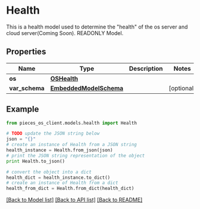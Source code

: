 # Health

This is a health model used to determine the \"health\" of the os server and cloud server(Coming Soon). READONLY Model.

## Properties
Name | Type | Description | Notes
------------ | ------------- | ------------- | -------------
**os** | [**OSHealth**](OSHealth.md) |  | 
**var_schema** | [**EmbeddedModelSchema**](EmbeddedModelSchema.md) |  | [optional] 

## Example

```python
from pieces_os_client.models.health import Health

# TODO update the JSON string below
json = "{}"
# create an instance of Health from a JSON string
health_instance = Health.from_json(json)
# print the JSON string representation of the object
print Health.to_json()

# convert the object into a dict
health_dict = health_instance.to_dict()
# create an instance of Health from a dict
health_from_dict = Health.from_dict(health_dict)
```
[[Back to Model list]](../README.md#documentation-for-models) [[Back to API list]](../README.md#documentation-for-api-endpoints) [[Back to README]](../README.md)


